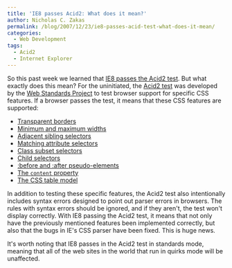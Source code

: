 ```yaml
---
title: 'IE8 passes Acid2: What does it mean?'
author: Nicholas C. Zakas
permalink: /blog/2007/12/23/ie8-passes-acid-test-what-does-it-mean/
categories:
  - Web Development
tags:
  - Acid2
  - Internet Explorer
---
```

So this past week we learned that <a title="Internet Explorer 8 and Acid2: A Milestone" rel="external" href="http://blogs.msdn.com/ie/archive/2007/12/19/internet-explorer-8-and-acid2-a-milestone.aspx">IE8 passes the Acid2 test</a>. But what exactly does this mean? For the uninitiated, the <a title="Acid2 Test" rel="external" href="http://www.webstandards.org/files/acid2/test.html">Acid2 test</a> was developed by the <a rel="external" href="http://www.webstandards.org/">Web Standards Project</a> to test browser support for specific CSS features. If a browser passes the test, it means that these CSS features are supported:

  * <a title="CSS 2.1 - Border Colors" rel="external" href="http://www.w3.org/TR/CSS21/box.html#border-color-properties">Transparent borders</a>
  * <a title="CSS 2.1 - Minimum and Maximum Widths" rel="external" href="http://www.w3.org/TR/CSS21/visudet.html#min-max-widths">Minimum and maximum widths</a>
  * <a title="CSS 2.1 - Adjacent Sibling Selectors" rel="external" href="http://www.w3.org/TR/CSS21/selector.html#adjacent-selectors">Adjacent sibling selectors</a>
  * <a title="CSS 2.1 - Matching Attributes and Attribute Values" rel="external" href="http://www.w3.org/TR/CSS21/selector.html#matching-attrs">Matching attribute selectors</a>
  * <a title="CSS 2.1 - Class Selectors" rel="external" href="http://www.w3.org/TR/CSS21/selector.html#class-html">Class subset selectors</a>
  * <a title="CSS 2.1 - Child Selectors" rel="external" href="http://www.w3.org/TR/CSS21/selector.html#child-selectors">Child selectors</a>
  * <a title="CSS 2.1 - The :before and :after pseudo-elements" rel="external" href="http://www.w3.org/TR/CSS21/selector.html#before-and-after">:before and :after pseudo-elements</a>
  * <a title="CSS 2.1 - The content property" rel="external" href="http://www.w3.org/TR/CSS21/generate.html#content">The <code>content</code> property</a>
  * <a title="CSS 2.1 - The CSS Table Model" rel="external" href="http://www.w3.org/TR/CSS21/tables.html#table-display">The CSS table model</a>

In addition to testing these specific features, the Acid2 test also intentionally includes syntax errors designed to point out parser errors in browsers. The rules with syntax errors should be ignored, and if they aren't, the test won't display correctly. With IE8 passing the Acid2 test, it means that not only have the previously mentioned features been implemented correctly, but also that the bugs in IE's CSS parser have been fixed. This is huge news.

It's worth noting that IE8 passes in the Acid2 test in standards mode, meaning that all of the web sites in the world that run in quirks mode will be unaffected.
